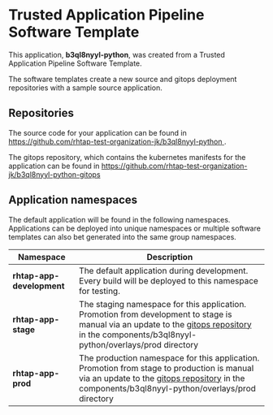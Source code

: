 # Trusted Application Pipeline Software Template

This application, **b3ql8nyyl-python**, was created from a Trusted Application Pipeline Software Template.

The software templates create a new source and gitops deployment repositories with a sample source application. 

## Repositories

The source code for your application can be found in [https://github.com/rhtap-test-organization-jk/b3ql8nyyl-python ](https://github.com/rhtap-test-organization-jk/b3ql8nyyl-python ).
 
The gitops repository, which contains the kubernetes manifests for the application can be found in 
[https://github.com/rhtap-test-organization-jk/b3ql8nyyl-python-gitops ](https://github.com/rhtap-test-organization-jk/b3ql8nyyl-python-gitops ) 

## Application namespaces 

The default application will be found in the following namespaces. Applications can be deployed into unique namespaces or multiple software templates can also bet generated into the same group namespaces.  

|  Namespace   |  Description   |  
| -------- | -------- |   
| **rhtap-app-development** | The default application during development. Every build will be deployed to this namespace for testing. | 
| **rhtap-app-stage** | The staging namespace for this application. Promotion from development to stage is manual via an update to the [gitops repository](https://github.com/rhtap-test-organization-jk/b3ql8nyyl-python-gitops ) in the components/b3ql8nyyl-python/overlays/prod directory |  
| **rhtap-app-prod** | The production namespace for this application. Promotion from stage to production is manual via an update to the [gitops repository](https://github.com/rhtap-test-organization-jk/b3ql8nyyl-python-gitops ) in the components/b3ql8nyyl-python/overlays/prod directory | 